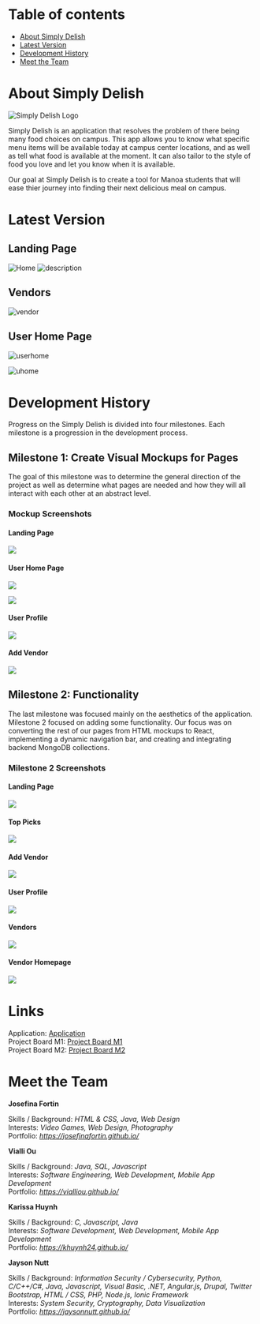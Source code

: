 # Table of contents

* [About Simply Delish](#about-simply-delish)
* [Latest Version](#latest-version)
* [Development History](#development-history)
* [Meet the Team](#meet-the-team)

# About Simply Delish 
 
![Simply Delish Logo](images/About.png)

Simply Delish is an application that resolves the problem of there being many food choices on campus. This app allows you to know what specific menu items will be available today at campus center locations, and as well as tell what food is available at the moment. It can also tailor to the style of food you love and let you know when it is available.

Our goal at Simply Delish is to create a tool for Manoa students that will ease thier journey into finding their next delicious meal on campus.

# Latest Version

## Landing  Page
![Home](images/home.gif)
![description](images/des.png)

## Vendors 
![vendor](images/vendors.png)

## User Home Page
![userhome](images/userhome.png)

![uhome](images/userhome2.png)

# Development History

Progress on the Simply Delish is divided into four milestones. Each milestone is a progression in the development process.

## Milestone 1: Create Visual Mockups for Pages

The goal of this milestone was to determine the general direction of the project as well as determine what pages are needed and how they will all interact with each other at an abstract level.

### Mockup Screenshots

#### Landing Page
![](images/Landing_Mockup.png)

#### User Home Page
![](images/user1.png)

![](images/user2.png)

#### User Profile
![](images/User_Profile_Mockup.png)

#### Add Vendor
![](images/Add_Vendor_Mockup.png)

## Milestone 2: Functionality

The last milestone was focused mainly on the aesthetics of the application. Milestone 2 focused on adding some functionality. Our focus was on converting the rest of our pages from HTML mockups to React, implementing a dynamic navigation bar, and creating and integrating backend MongoDB collections.

### Milestone 2 Screenshots

#### Landing Page
![](images/landing.png)

#### Top Picks
![](images/top_picks2.png)

#### Add Vendor
![](images/add_vendor2.png)

#### User Profile
![](images/user_profile2.png)

#### Vendors
![](images/vendors2.png)

#### Vendor Homepage
![](images/vendor_homepage2.png)

# Links

Application: [Application](http://simplydelish.meteorapp.com/#/) <br>
Project Board M1: [Project Board M1](https://github.com/simplydelish/simplydelish/projects/1) <br>
Project Board M2: [Project Board M2](https://github.com/simplydelish/simplydelish/projects/2)

# Meet the Team
**Josefina Fortin**

Skills / Background: *HTML & CSS, Java, Web Design*<br>
Interests: *Video Games, Web Design, Photography*<br>
Portfolio: *https://josefinafortin.github.io/*

**Vialli Ou**

Skills / Background: *Java, SQL, Javascript*<br>
Interests: *Software Engineering, Web Development, Mobile App Development*<br>
Portfolio: *https://vialliou.github.io/*

**Karissa Huynh**

Skills / Background: *C, Javascript, Java*<br>
Interests: *Software Development, Web Development, Mobile App Development*<br>
Portfolio: *https://khuynh24.github.io/*

**Jayson Nutt**

Skills / Background: *Information Security / Cybersecurity, Python, C/C++/C#, Java, Javascript, Visual Basic, .NET, Angular.js, Drupal, Twitter Bootstrap, HTML / CSS, PHP, Node.js, Ionic Framework*<br>
Interests: *System Security, Cryptography, Data Visualization*<br>
Portfolio: *https://jaysonnutt.github.io/*

